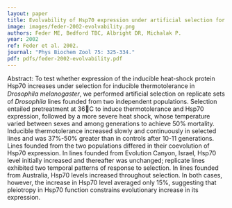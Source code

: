 ```yaml
---
layout: paper
title: Evolvability of Hsp70 expression under artificial selection for inducible thermotolerance in independent populations of Drosophila melanogaster
image: images/feder-2002-evolvability.png
authors: Feder ME, Bedford TBC, Albright DR, Michalak P.
year: 2002
ref: Feder et al. 2002.
journal: "Phys Biochem Zool 75: 325-334."
pdf: pdfs/feder-2002-evolvability.pdf
---
```


Abstract: To test whether expression of the inducible heat-shock protein Hsp70 increases under selection for inducible thermotolerance in *Drosophila melanogaster*, we performed artiﬁcial selection on replicate sets of *Drosophila* lines founded from two independent populations. Selection entailed pretreatment at 36C to induce thermotolerance and Hsp70 expression, followed by a more severe heat shock, whose temperature varied between sexes and among generations to achieve 50% mortality. Inducible thermotolerance increased slowly and continuously in selected lines and was 37%-50% greater than in controls after 10-11 generations. Lines founded from the two populations differed in their coevolution of Hsp70 expression. In lines founded from Evolution Canyon, Israel, Hsp70 level initially increased and thereafter was unchanged; replicate lines exhibited two temporal patterns of response to selection. In lines founded from Australia, Hsp70 levels increased throughout selection. In both cases, however, the increase in Hsp70 level averaged only 15%, suggesting that pleiotropy in Hsp70 function constrains evolutionary increase in its expression.    